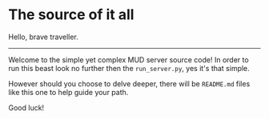 # The source of it all

Hello, brave traveller.

---

Welcome to the simple yet complex MUD server source code! In order to run this beast look no further then the `run_server.py`, yes it's that simple.

However should you choose to delve deeper, there will be `README.md` files like this one to help guide your path. 

Good luck!